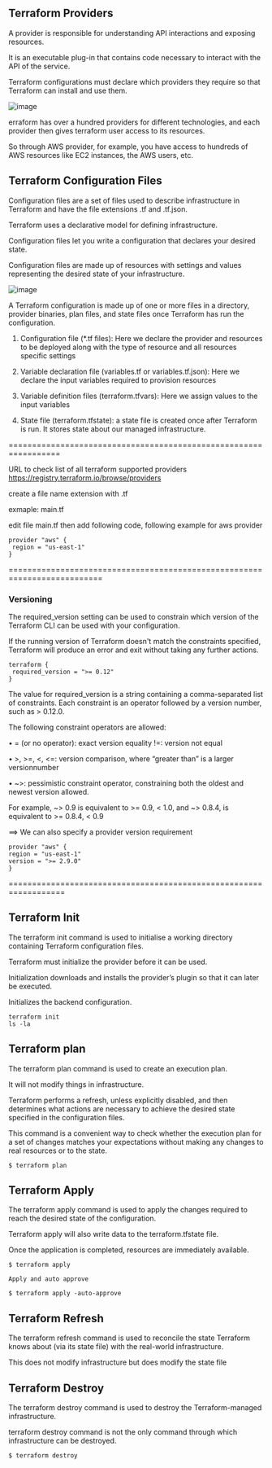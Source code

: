 ## Terraform Providers

A provider is responsible for understanding API interactions and exposing resources. 

It is an executable plug-in that contains code necessary to interact with the API of the service. 

Terraform configurations must declare which providers they require so that Terraform can install and use them.


![image](https://github.com/user-attachments/assets/9578aa17-4c1f-4e97-adca-ecb40526a612)

erraform has over a hundred providers for different technologies, and each provider then gives terraform user access to its resources.

So through AWS provider, for example, you have access to hundreds of AWS resources like EC2 instances, the AWS users, etc.

## Terraform Configuration Files

Configuration files are a set of files used to describe infrastructure in Terraform and have the file extensions .tf and .tf.json.

Terraform uses a declarative model for defining infrastructure. 

Configuration files let you write a configuration that declares your desired state. 

Configuration files are made up of resources with settings and values representing the desired state of your infrastructure.


![image](https://github.com/user-attachments/assets/24f958fa-df66-4d47-9fee-a2bd29952d4e)

A Terraform configuration is made up of one or more files in a directory, provider binaries, plan files, and state files once Terraform has run the configuration.

1. Configuration file (*.tf files): Here we declare the provider and resources to be deployed along with the type of resource and all resources specific settings

2. Variable declaration file (variables.tf or variables.tf.json): Here we declare the input variables required to provision resources

3. Variable definition files (terraform.tfvars): Here we assign values to the input variables

4. State file (terraform.tfstate): a state file is created once after Terraform is run. It stores state about our managed infrastructure.

=================================================================

URL to check list of all terraform supported providers https://registry.terraform.io/browse/providers

create a file name extension with .tf

exmaple: main.tf

edit file main.tf then add following code, following example for aws provider

```
provider "aws" {
 region = "us-east-1"
}
```
==========================================================================

### Versioning
The required_version setting can be used to constrain which version of the Terraform CLI can be used with your configuration. 

If the running version of Terraform doesn't match the constraints specified, Terraform will produce an error and exit without taking any further actions.

```
terraform {
 required_version = ">= 0.12"
}
```
The value for required_version is a string containing a comma-separated list of constraints.
Each constraint is an operator followed by a version number, such as > 0.12.0. 

The following constraint operators are allowed:

• = (or no operator): exact version equality !=: version not equal

• >, >=, <, <=: version comparison, where “greater than” is a larger versionnumber

• ~>: pessimistic constraint operator, constraining both the oldest and newest version allowed. 

For example, ~> 0.9 is equivalent to >= 0.9, < 1.0, and ~> 0.8.4, is equivalent to >= 0.8.4, < 0.9

==> We can also specify a provider version requirement

```
provider "aws" {
region = "us-east-1"
version = ">= 2.9.0"
}
```
==================================================================

## Terraform Init

The terraform init command is used to initialise a working directory containing Terraform configuration files.

Terraform must initialize the provider before it can be used.

Initialization downloads and installs the provider’s plugin so that it can later be executed.

Initializes the backend configuration.

```
terraform init
ls -la
```

## Terraform plan

The terraform plan command is used to create an execution plan.

It will not modify things in infrastructure.

Terraform performs a refresh, unless explicitly disabled, and then determines what actions are necessary to achieve the desired state specified in the configuration files.

This command is a convenient way to check whether the execution plan for a set of changes matches your expectations without making any changes to real resources or to the state.

```
$ terraform plan
```

## Terraform Apply

The terraform apply command is used to apply the changes required to reach the desired state of the configuration.

Terraform apply will also write data to the terraform.tfstate file.

Once the application is completed, resources are immediately available.

```
$ terraform apply

Apply and auto approve

$ terraform apply -auto-approve
```
## Terraform Refresh

The terraform refresh command is used to reconcile the state Terraform knows about (via its state file) with the real-world infrastructure.

This does not modify infrastructure but does modify the state file

## Terraform Destroy

The terraform destroy command is used to destroy the Terraform-managed infrastructure.

terraform destroy command is not the only command through which infrastructure can be destroyed.

```
$ terraform destroy
```
